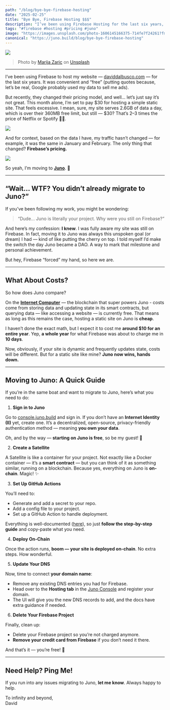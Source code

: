 ```yaml
---
path: "/blog/bye-bye-firebase-hosting"
date: "2025-02-25"
title: "Bye Bye, Firebase Hosting $$$"
description: "I’ve been using Firebase Hosting for the last six years, but the new pricing changes have pushed me away."
tags: "#firebase #hosting #pricing #juno"
image: "https://images.unsplash.com/photo-1606145166375-714fe7f24261?fm=jpg&q=80&w=1080&ixlib=rb-4.0.3&ixid=M3wxMjA3fDB8MHxwaG90by1wYWdlfHx8fGVufDB8fHx8fA%3D%3D"
canonical: "https://juno.build/blog/bye-bye-firebase-hosting"
---
```


![](https://cdn-images-1.medium.com/max/1600/1*rkJkG5mkhIDjcJrCR1fivQ.jpeg)

> Photo by [Marija Zaric](https://unsplash.com/fr/@simplicity?utm_content=creditCopyText&utm_medium=referral&utm_source=unsplash) on [Unsplash](https://unsplash.com/fr/photos/blanc-et-noir-je-taime-impression-sur-mur-en-beton-gris-q73jLftKN-A?utm_content=creditCopyText&utm_medium=referral&utm_source=unsplash)

---

I’ve been using Firebase to host my website — [daviddalbusco.com](https://daviddalbusco.com/) — for the last six years. It was convenient and “free” (putting quotes because, let’s be real, Google probably used my data to sell me ads).

But recently, they changed their pricing model, and well... let’s just say it’s not great. This month alone, I’m set to pay $30 for hosting a simple static site. That feels excessive. I mean, sure, my site serves 2.6GB of data a day, which is over their 360MB free limit, but still — $30? That’s 2–3 times the price of Netflix or Spotify 🤷‍♂️.

![](https://cdn-images-1.medium.com/max/1600/1*tvNeqm3X1W0YHGt8tOX3tA.png)

And for context, based on the data I have, my traffic hasn’t changed — for example, it was the same in January and February. The only thing that changed? **Firebase’s pricing.**

![](https://cdn-images-1.medium.com/max/1600/1*pWv3bYVG7HYNrzG2nt-YEQ.png)

So yeah, I’m moving to [**Juno**](https://juno.build/). 🚀

---

## “Wait... WTF? You didn’t already migrate to Juno?”

If you’ve been following my work, you might be wondering:

> “Dude... Juno is literally your project. Why were you still on Firebase?”

And here’s my confession: **I knew**. I was fully aware my site was still on Firebase. In fact, moving it to Juno was always this unspoken goal (or dream) I had — kind of like putting the cherry on top. I told myself I’d make the switch the day Juno became a DAO. A way to mark that milestone and personal achievement.

But hey, Firebase “forced” my hand, so here we are.

---

## What About Costs?

So how does Juno compare?

On the **[Internet Computer](https://internetcomputer.org/)** — the blockchain that super powers Juno - costs come from storing data and updating state in its smart contracts, but querying data — like accessing a website — is currently free. That means as long as this remains the case, hosting a static site on Juno is **cheap**.

I haven’t done the exact math, but I expect it to cost me **around $10 for an entire year**. Yep, **a whole year** for what Firebase was about to charge me in **10 days**.

Now, obviously, if your site is dynamic and frequently updates state, costs will be different. But for a static site like mine? **Juno now wins, hands down.**

---

## Moving to Juno: A Quick Guide

If you’re in the same boat and want to migrate to Juno, here’s what you need to do:

1.  **Sign in to Juno**

Go to [console.juno.build](https://console.juno.build) and sign in. If you don’t have an **Internet Identity (II)** yet, create one. It’s a decentralized, open-source, privacy-friendly authentication method — meaning **you own your data**.

Oh, and by the way — **starting on Juno is free**, so be my guest! 🎉

2. **Create a Satellite**

A Satellite is like a container for your project. Not exactly like a Docker container — it’s a **smart contract** — but you can think of it as something similar, running on a blockchain. Because yes, everything on Juno is **on-chain**. Magic! ✨

3. **Set Up GitHub Actions**

You’ll need to:

- Generate and add a secret to your repo.
- Add a config file to your project.
- Set up a GitHub Action to handle deployment.

Everything is well-documented ([here](https://juno.build/docs/guides/github-actions)), so just **follow the step-by-step guide** and copy-paste what you need.

4. **Deploy On-Chain**

Once the action runs, **boom — your site is deployed on-chain**. No extra steps. How wonderful.

5. **Update Your DNS**

Now, time to connect **your domain name**:

- Remove any existing DNS entries you had for Firebase.
- Head over to the **Hosting tab** in the [Juno Console](https://console.juno.build/) and register your domain.
- The UI will give you the new DNS records to add, and the docs have extra guidance if needed.

6. **Delete Your Firebase Project**

Finally, clean up:

- Delete your Firebase project so you’re not charged anymore.
- **Remove your credit card from Firebase** if you don’t need it there.

And that’s it — you’re free! 🚀

---

## Need Help? Ping Me!

If you run into any issues migrating to Juno, **let me know**. Always happy to help.

To infinity and beyond,  
David
